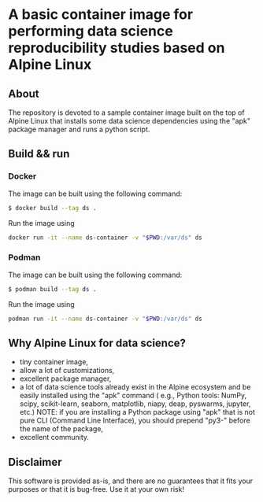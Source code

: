 # A basic container image for performing data science reproducibility studies based on Alpine Linux

## About
The repository is devoted to a sample container image built on the top of Alpine Linux that installs some data science dependencies using the "apk" package manager and runs a python script.

## Build && run

### Docker

The image can be built using the following command:

```sh
$ docker build --tag ds .
```

Run the image using 

```sh
docker run -it --name ds-container -v "$PWD:/var/ds" ds
```

### Podman

The image can be built using the following command:

```sh
$ podman build --tag ds .
```

Run the image using 

```sh
podman run -it --name ds-container -v "$PWD:/var/ds" ds
```

## Why Alpine Linux for data science?

- tiny container image,
- allow a lot of customizations,
- excellent package manager,
- a lot of data science tools already exist in the Alpine ecosystem and be easily installed using the "apk" command ( e.g., Python tools: NumPy, scipy, scikit-learn, seaborn, matplotlib,
niapy, deap, pyswarms, jupyter, etc.) NOTE: if you are installing a Python package using "apk" that is not pure CLI (Command Line Interface), you should prepend "py3-" before the name of
the package,
- excellent community.

## Disclaimer

This software is provided as-is, and there are no guarantees that it fits your purposes or that it is bug-free. Use it at your own risk!
